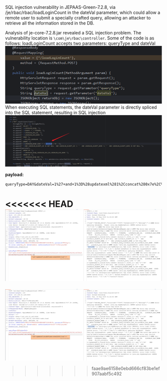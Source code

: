 SQL injection vulnerability in JEPAAS-Green-7.2.8, via /je/rbac/rbac/loadLoginCount in the dateVal parameter, which could allow a remote user to submit a specially crafted query, allowing an attacker to retrieve all the information stored in the DB.

Analysis of je-core-7.2.8.jar revealed a SQL injection problem. The vulnerability location is `\com\je\rbac\controller`. Some of the code is as follows: loadLoginCount accepts two parameters: queryType and dateVal
![a6517ec767e3a909abe1a97c37815a6c.png](/images/c4cf1055417e4c838deea653c8ba4ad3.png)
When executing SQL statements, the dateVal parameter is directly spliced ​​into the SQL statement, resulting in SQL injection
![3f828da3e16387206ef2aacc893f7a6c.png](/images/faf1115fe8e94bf6a3ede53e863813d8.png)

**payload:**
```
queryType=DAY&dateVal=1%27+and+1%3D%28updatexml%281%2Cconcat%280x7e%2C%28select+version%28%29%29%2C0x7e%29%2C1%29%29+and+%271%27%3D%271
```
<<<<<<< HEAD
![f3a88861020e467029b218560e6aa290.png](https://github.com/abcc111/vulns/blob/main/images/f3a88861020e467029b218560e6aa290.png)
=======
![](https://github.com/abcc111/vulns/blob/main/images/f3a88861020e467029b218560e6aa290.png)
>>>>>>> faae9ae6158e0ebd666cf83be1ef907aabf5c492


